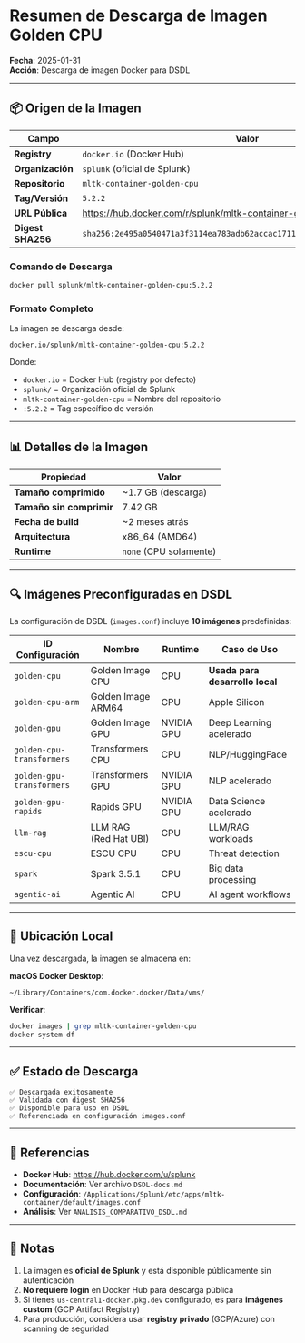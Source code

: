 # Resumen de Descarga de Imagen Golden CPU

**Fecha**: 2025-01-31  
**Acción**: Descarga de imagen Docker para DSDL

---

## 📦 Origen de la Imagen

| Campo | Valor |
|-------|-------|
| **Registry** | `docker.io` (Docker Hub) |
| **Organización** | `splunk` (oficial de Splunk) |
| **Repositorio** | `mltk-container-golden-cpu` |
| **Tag/Versión** | `5.2.2` |
| **URL Pública** | https://hub.docker.com/r/splunk/mltk-container-golden-cpu |
| **Digest SHA256** | `sha256:2e495a0540471a3f3114ea783adb62accac1711f5b3296672ab12eeaa36098ff` |

### Comando de Descarga

```bash
docker pull splunk/mltk-container-golden-cpu:5.2.2
```

### Formato Completo

La imagen se descarga desde:
```
docker.io/splunk/mltk-container-golden-cpu:5.2.2
```

Donde:
- `docker.io` = Docker Hub (registry por defecto)
- `splunk/` = Organización oficial de Splunk
- `mltk-container-golden-cpu` = Nombre del repositorio
- `:5.2.2` = Tag específico de versión

---

## 📊 Detalles de la Imagen

| Propiedad | Valor |
|-----------|-------|
| **Tamaño comprimido** | ~1.7 GB (descarga) |
| **Tamaño sin comprimir** | 7.42 GB |
| **Fecha de build** | ~2 meses atrás |
| **Arquitectura** | x86_64 (AMD64) |
| **Runtime** | `none` (CPU solamente) |

---

## 🔍 Imágenes Preconfiguradas en DSDL

La configuración de DSDL (`images.conf`) incluye **10 imágenes** predefinidas:

| ID Configuración | Nombre | Runtime | Caso de Uso |
|------------------|--------|---------|-------------|
| `golden-cpu` | Golden Image CPU | CPU | **Usada para desarrollo local** |
| `golden-cpu-arm` | Golden Image ARM64 | CPU | Apple Silicon |
| `golden-gpu` | Golden Image GPU | NVIDIA GPU | Deep Learning acelerado |
| `golden-cpu-transformers` | Transformers CPU | CPU | NLP/HuggingFace |
| `golden-gpu-transformers` | Transformers GPU | NVIDIA GPU | NLP acelerado |
| `golden-gpu-rapids` | Rapids GPU | NVIDIA GPU | Data Science acelerado |
| `llm-rag` | LLM RAG (Red Hat UBI) | CPU | LLM/RAG workloads |
| `escu-cpu` | ESCU CPU | CPU | Threat detection |
| `spark` | Spark 3.5.1 | CPU | Big data processing |
| `agentic-ai` | Agentic AI | CPU | AI agent workflows |

---

## 📍 Ubicación Local

Una vez descargada, la imagen se almacena en:

**macOS Docker Desktop**:
```
~/Library/Containers/com.docker.docker/Data/vms/
```

**Verificar**:
```bash
docker images | grep mltk-container-golden-cpu
docker system df
```

---

## ✅ Estado de Descarga

```
✅ Descargada exitosamente
✅ Validada con digest SHA256
✅ Disponible para uso en DSDL
✅ Referenciada en configuración images.conf
```

---

## 🔗 Referencias

- **Docker Hub**: https://hub.docker.com/u/splunk
- **Documentación**: Ver archivo `DSDL-docs.md`
- **Configuración**: `/Applications/Splunk/etc/apps/mltk-container/default/images.conf`
- **Análisis**: Ver `ANALISIS_COMPARATIVO_DSDL.md`

---

## 📝 Notas

1. La imagen es **oficial de Splunk** y está disponible públicamente sin autenticación
2. **No requiere login** en Docker Hub para descarga pública
3. Si tienes `us-central1-docker.pkg.dev` configurado, es para **imágenes custom** (GCP Artifact Registry)
4. Para producción, considera usar **registry privado** (GCP/Azure) con scanning de seguridad


